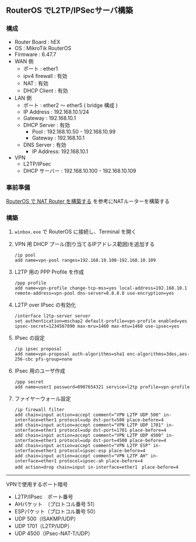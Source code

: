 ## RouterOS でL2TP/IPSecサーバ構築

### 構成

* Router Board : hEX
* OS : MikroTik RouterOS
* Firmware : 6.47.7
* WAN 側
    + ポート : ether1
    + ipv4 firewall : 有効
    + NAT : 有効
    + DHCP Client : 有効
* LAN 側
    + ポート : ether2 ～ ether5 ( bridge 構成 )
    + IP Address : 192.168.10.1/24
    + Gateway : 192.168.10.1
    + DHCP Server : 有効
        - Pool : 192.168.10.50 - 192.168.10.99
        - Gateway : 192.168.10.1
    + DNS Server : 有効
        - IP Address: 192.168.10.1
* VPN
    + L2TP/IPsec
    + DHCP サーバー : 192.168.10.100 - 192.168.10.109
    
### 事前準備

[RouterOS で NAT Router を構築する](nat.md) を参考にNATルーターを構築する

### 構築

1. `winbox.exe` で RouterOS に接続し、Terminal を開く

1. VPN 用 DHCP プール(割り当てるIPアドレス範囲)を追加する

    ```
    /ip pool
    add name=vpn-pool ranges=192.168.10.100-192.168.10.109
    ```

1. L2TP 用の PPP Profile を作成

    ```
    /ppp profile
    add name=vpn-profile change-tcp-mss=yes local-address=192.168.10.1 remote-address=vpn-pool dns-server=8.8.8.8 use-encryption=yes
    ```

1. L2TP over IPsec の有効化

    ```
    /interface l2tp-server server
    set authentication=mschap2 default-profile=vpn-profile enabled=yes ipsec-secret=1234567890 max-mru=1460 max-mtu=1460 use-ipsec=yes
    ```

1. IPsec の設定

    ```
    /ip ipsec proposal
    add name=vpn-proposal auth-algorithms=sha1 enc-algorithms=3des,aes-256-cbc pfs-group=none
    ```

1. IPsec 用のユーザ作成

    ```
    /ppp secret
    add name=user1 password=0987654321 service=l2tp profile=vpn-profile
    ```

1. ファイヤーウォール設定

    ```
    /ip firewall filter
    add chain=input action=accept comment="VPN L2TP UDP 500" in-interface=ether1 protocol=udp dst-port=500 place-before=4
    add chain=input action=accept comment="VPN L2TP UDP 1701" in-interface=ether1 protocol=udp dst-port=1701 place-before=4
    add chain=input action=accept comment="VPN L2TP UDP 4500" in-interface=ether1 protocol=udp dst-port=4500 place-before=4
    add chain=input action=accept comment="VPN L2TP ESP" in-interface=ether1 protocol=ipsec-esp place-before=4
    add chain=input action=accept comment="VPN L2TP AH" in-interface=ether1 protocol=ipsec-ah place-before=4
    add action=drop chain=input in-interface=ether1　place-before=4
    ```


--------------------------------
VPNで使用するポート暗号
* L2TP/IPsec　ポート番号
* AHパケット　（プロトコル番号 51）
* ESPパケット（プロトコル番号 50）
* UDP 500（ISAKMP/UDP）
* UDP 1701（L2TP/UDP）
* UDP 4500（IPsec-NAT-T/UDP）